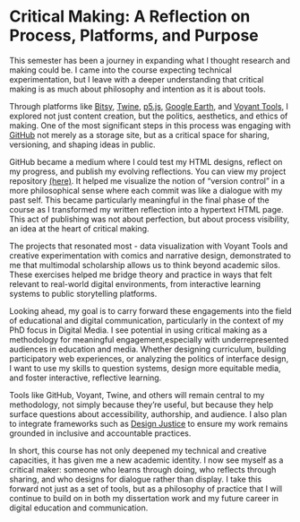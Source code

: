 # Critical Making: A Reflection on Process, Platforms, and Purpose

This semester has been a journey in expanding what I thought research and making could be. I came into the course expecting technical experimentation, but I leave with a deeper understanding that critical making is as much about philosophy and intention as it is about tools.

Through platforms like [Bitsy](https://make.bitsy.org/), [Twine](https://twinery.org/), [p5.js](https://p5js.org/), [Google Earth](https://earth.google.com/), and [Voyant Tools](https://voyant-tools.org/), I explored not just content creation, but the politics, aesthetics, and ethics of making. One of the most significant steps in this process was engaging with [GitHub](https://github.com/) not merely as a storage site, but as a critical space for sharing, versioning, and shaping ideas in public.

GitHub became a medium where I could test my HTML designs, reflect on my progress, and publish my evolving reflections. You can view my project repository [(here)](https://www.canva.com/design/DAGlOYt4eAc/WCJKQlQ18RG60sfUFw9Gkw/edit). It helped me visualize the notion of “version control” in a more philosophical sense where each commit was like a dialogue with my past self. This became particularly meaningful in the final phase of the course as I transformed my written reflection into a hypertext HTML page. This act of publishing was not about perfection, but about process visibility, an idea at the heart of critical making.

The projects that resonated most - data visualization with Voyant Tools and creative experimentation with comics and narrative design, demonstrated to me that multimodal scholarship allows us to think beyond academic silos. These exercises helped me bridge theory and practice in ways that felt relevant to real-world digital environments, from interactive learning systems to public storytelling platforms.

Looking ahead, my goal is to carry forward these engagements into the field of educational and digital communication, particularly in the context of my PhD focus in Digital Media. I see potential in using critical making as a methodology for meaningful engagement,especially with underrepresented audiences in education and media. Whether designing curriculum, building participatory web experiences, or analyzing the politics of interface design, I want to use my skills to question systems, design more equitable media, and foster interactive, reflective learning.

Tools like GitHub, Voyant, Twine, and others will remain central to my methodology, not simply because they’re useful, but because they help surface questions about accessibility, authorship, and audience. I also plan to integrate frameworks such as [Design Justice](https://design-justice.pubpub.org/) to ensure my work remains grounded in inclusive and accountable practices.

In short, this course has not only deepened my technical and creative capacities, it has given me a new academic identity. I now see myself as a critical maker: someone who learns through doing, who reflects through sharing, and who designs for dialogue rather than display. I take this forward not just as a set of tools, but as a philosophy of practice that I will continue to build on in both my dissertation work and my future career in digital education and communication.
